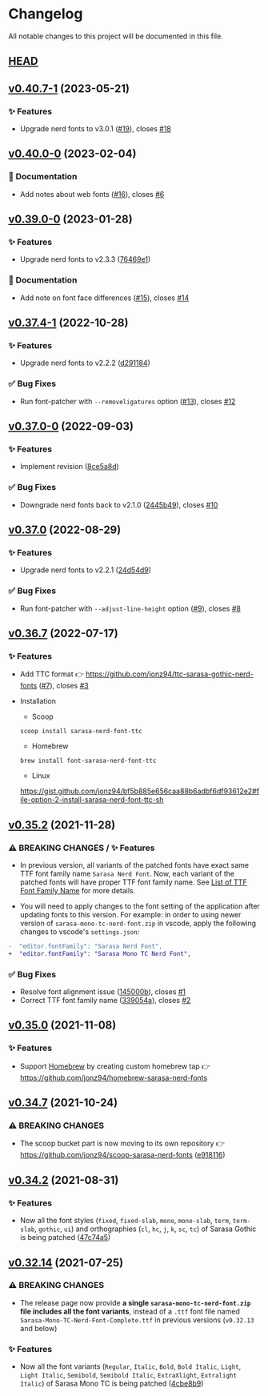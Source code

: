 # Changelog

All notable changes to this project will be documented in this file.

## [HEAD](https://github.com/jonz94/Sarasa-Gothic-Nerd-Fonts/compare/v0.40.7-1...HEAD)

## [v0.40.7-1](https://github.com/jonz94/Sarasa-Gothic-Nerd-Fonts/compare/v0.40.7-0...v0.40.7-1) (2023-05-21)

### ✨ Features

- Upgrade nerd fonts to v3.0.1 ([#19](https://github.com/jonz94/Sarasa-Gothic-Nerd-Fonts/pull/19)), closes [#18](https://github.com/jonz94/Sarasa-Gothic-Nerd-Fonts/issues/18)

## [v0.40.0-0](https://github.com/jonz94/Sarasa-Gothic-Nerd-Fonts/compare/v0.39.0-0...v0.40.0-0) (2023-02-04)

### 📝 Documentation

- Add notes about web fonts ([#16](https://github.com/jonz94/Sarasa-Gothic-Nerd-Fonts/pull/16)), closes [#6](https://github.com/jonz94/Sarasa-Gothic-Nerd-Fonts/issues/6)

## [v0.39.0-0](https://github.com/jonz94/Sarasa-Gothic-Nerd-Fonts/compare/v0.38.0-0...v0.39.0-0) (2023-01-28)

### ✨ Features

- Upgrade nerd fonts to v2.3.3 ([76469e1](https://github.com/jonz94/Sarasa-Gothic-Nerd-Fonts/commit/76469e14e95b5dd631a0169472fa22d2cc4f68a9))

### 📝 Documentation

- Add note on font face differences ([#15](https://github.com/jonz94/Sarasa-Gothic-Nerd-Fonts/pull/15)), closes [#14](https://github.com/jonz94/Sarasa-Gothic-Nerd-Fonts/issues/14)

## [v0.37.4-1](https://github.com/jonz94/Sarasa-Gothic-Nerd-Fonts/compare/v0.37.4-0...v0.37.4-1) (2022-10-28)

### ✨ Features

- Upgrade nerd fonts to v2.2.2 ([d291184](https://github.com/jonz94/Sarasa-Gothic-Nerd-Fonts/commit/d291184de53cacd87cad592b793bb629b2ba2bcb))

### ✅ Bug Fixes

- Run font-patcher with `--removeligatures` option ([#13](https://github.com/jonz94/Sarasa-Gothic-Nerd-Fonts/pull/13)), closes [#12](https://github.com/jonz94/Sarasa-Gothic-Nerd-Fonts/issues/12)

## [v0.37.0-0](https://github.com/jonz94/Sarasa-Gothic-Nerd-Fonts/compare/v0.37.0...v0.37.0-0) (2022-09-03)

### ✨ Features

- Implement revision ([8ce5a8d](https://github.com/jonz94/Sarasa-Gothic-Nerd-Fonts/commit/8ce5a8d645aa65ec68d6d5e80f2be252be3b755a))

### ✅ Bug Fixes

- Downgrade nerd fonts back to v2.1.0 ([2445b49](https://github.com/jonz94/Sarasa-Gothic-Nerd-Fonts/commit/2445b4958fe1c8a92641fd0abec5293e0dfa4d7a)), closes [#10](https://github.com/jonz94/Sarasa-Gothic-Nerd-Fonts/issues/10)

## [v0.37.0](https://github.com/jonz94/Sarasa-Gothic-Nerd-Fonts/compare/v0.36.8...v0.37.0) (2022-08-29)

### ✨ Features

- Upgrade nerd fonts to v2.2.1 ([24d54d9](https://github.com/jonz94/Sarasa-Gothic-Nerd-Fonts/commit/24d54d9c4b0d54eef0aadde07c15600aa0c400b9))

### ✅ Bug Fixes

- Run font-patcher with `--adjust-line-height` option ([#9](https://github.com/jonz94/Sarasa-Gothic-Nerd-Fonts/pull/9)), closes [#8](https://github.com/jonz94/Sarasa-Gothic-Nerd-Fonts/issues/8)

## [v0.36.7](https://github.com/jonz94/Sarasa-Gothic-Nerd-Fonts/compare/v0.36.6...v0.36.7) (2022-07-17)

### ✨ Features

- Add TTC format 👉 https://github.com/jonz94/ttc-sarasa-gothic-nerd-fonts ([#7](https://github.com/jonz94/Sarasa-Gothic-Nerd-Fonts/pull/7)), closes [#3](https://github.com/jonz94/Sarasa-Gothic-Nerd-Fonts/issues/3)

- Installation

  - Scoop

  ```
  scoop install sarasa-nerd-font-ttc
  ```

  - Homebrew

  ```shell
  brew install font-sarasa-nerd-font-ttc
  ```

  - Linux

  https://gist.github.com/jonz94/bf5b885e656caa88b6adbf6df93612e2#file-option-2-install-sarasa-nerd-font-ttc-sh

## [v0.35.2](https://github.com/jonz94/Sarasa-Gothic-Nerd-Fonts/compare/v0.35.1...v0.35.2) (2021-11-28)

### ⚠ BREAKING CHANGES / ✨ Features

- In previous version, all variants of the patched fonts have exact same TTF font family name `Sarasa Nerd Font`. Now, each variant of the patched fonts will have proper TTF font family name. See [List of TTF Font Family Name](docs/ttf-font-family-name.md) for more details.

- You will need to apply changes to the font setting of the application after updating fonts to this version. For example: in order to using newer version of `sarasa-mono-tc-nerd-font.zip` in vscode, apply the following changes to vscode's `settings.json`:

```diff
-  "editor.fontFamily": "Sarasa Nerd Font",
+  "editor.fontFamily": "Sarasa Mono TC Nerd Font",
```

### ✅ Bug Fixes

- Resolve font alignment issue ([145000b](https://github.com/jonz94/Sarasa-Gothic-Nerd-Fonts/commit/145000bf0a64ae0bf17b99e483fb40e414ef6cad)), closes [#1](https://github.com/jonz94/Sarasa-Gothic-Nerd-Fonts/issues/1)
- Correct TTF font family name ([339054a](https://github.com/jonz94/Sarasa-Gothic-Nerd-Fonts/commit/339054a9d8c3a70d61abbe60f857031ade8cfee4)), closes [#2](https://github.com/jonz94/Sarasa-Gothic-Nerd-Fonts/issues/2)

## [v0.35.0](https://github.com/jonz94/Sarasa-Gothic-Nerd-Fonts/compare/v0.34.7...v0.35.0) (2021-11-08)

### ✨ Features

- Support [Homebrew](https://brew.sh) by creating custom homebrew tap 👉 https://github.com/jonz94/homebrew-sarasa-nerd-fonts

## [v0.34.7](https://github.com/jonz94/Sarasa-Gothic-Nerd-Fonts/compare/v0.34.6...v0.34.7) (2021-10-24)

### ⚠ BREAKING CHANGES

- The scoop bucket part is now moving to its own repository 👉 https://github.com/jonz94/scoop-sarasa-nerd-fonts ([e918116](https://github.com/jonz94/Sarasa-Gothic-Nerd-Fonts/commit/e9181166332ef7d858aff69577f5c5c7bb52441c))

## [v0.34.2](https://github.com/jonz94/Sarasa-Gothic-Nerd-Fonts/compare/v0.34.1...v0.34.2) (2021-08-31)

### ✨ Features

- Now all the font styles (`fixed`, `fixed-slab`, `mono`, `mono-slab`, `term`, `term-slab`, `gothic`, `ui`) and orthographies (`cl`, `hc`, `j`, `k`, `sc`, `tc`) of Sarasa Gothic is being patched ([47c74a5](https://github.com/jonz94/Sarasa-Gothic-Nerd-Fonts/commit/47c74a580cbb332b81104f8db6b4c44729b6d125))

## [v0.32.14](https://github.com/jonz94/Sarasa-Gothic-Nerd-Fonts/compare/v0.32.13...v0.32.14) (2021-07-25)

### ⚠ BREAKING CHANGES

- The release page now provide **a single `sarasa-mono-tc-nerd-font.zip` file includes all the font variants**, instead of a `.ttf` font file named `Sarasa-Mono-TC-Nerd-Font-Complete.ttf` in previous versions (`v0.32.13` and below)

### ✨ Features

- Now all the font variants (`Regular`, `Italic`, `Bold`, `Bold Italic`, `Light`, `Light Italic`, `Semibold`, `Semibold Italic`, `ExtraXlight`, `Extralight Italic`) of Sarasa Mono TC is being patched ([4cbe8b9](https://github.com/jonz94/Sarasa-Gothic-Nerd-Fonts/commit/4cbe8b964e618d559adcf6e9eaac9d6c0432a828))
